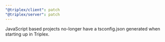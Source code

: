 ```yaml
---
"@triplex/client": patch
"@triplex/server": patch
---
```


JavaScript based projects no-longer have a tsconfig.json generated when starting up in Triplex.

